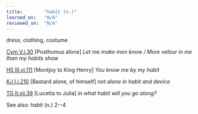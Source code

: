 ```yaml
---
title:        "habit (n.)"
learned_on:   "N/A"
reviewed_on:  "N/A"
---
```


dress, clothing, costume

[Cym V.i.30](https://www.shakespeareswords.com/Public/Play.aspx?Act=5&Scene=1&WorkId=7#140239) \[Posthumus alone\] *Let me make men know / More valour in me than my habits show*

[H5 III.vi.111](https://www.shakespeareswords.com/Public/Play.aspx?Act=3&Scene=6&WorkId=38#255198) \[Montjoy to King Henry\] *You know me by my habit*

[KJ I.i.210](https://www.shakespeareswords.com/Public/Play.aspx?Act=1&Scene=1&WorkId=15#165816) \[Bastard alone, of himself\] *not alone in habit and device*

[TG II.vii.39](https://www.shakespeareswords.com/Public/Play.aspx?Act=2&Scene=7&WorkId=5#129752) \[Lucetta to Julia\] *in what habit will you go along?*

See also: habit (n.) 2--4

